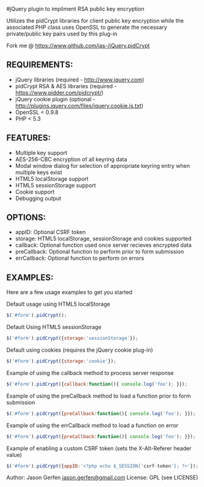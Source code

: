 #jQuery plugin to impliment RSA public key encryption

  Utilizes the pidCrypt libraries for client public key
  encryption while the associated PHP class uses
  OpenSSL to generate the necessary private/public key pairs used
  by this plug-in

  Fork me @ https://www.github.com/jas-/jQuery.pidCrypt

## REQUIREMENTS:
* jQuery libraries (required - http://www.jquery.com)
* pidCrypt RSA & AES libraries (required - https://www.pidder.com/pidcrypt/)
* jQuery cookie plugin (optional - http://plugins.jquery.com/files/jquery.cookie.js.txt)
* OpenSSL < 0.9.8
* PHP < 5.3

## FEATURES:
* Multiple key support
* AES-256-CBC encryption of all keyring data
* Modal window dialog for selection of appropriate keyring entry when multiple keys exist
* HTML5 localStorage support
* HTML5 sessionStorage support
* Cookie support
* Debugging output

## OPTIONS:
* appID: Optional CSRF token
* storage: HTML5 localStorage, sessionStorage and cookies supported
* callback: Optional function used once server recieves encrypted data
* preCallback: Optional function to perform prior to form submission
* errCallback: Optional function to perform on errors

## EXAMPLES:
Here are a few usage examples to get you started

Default usage using HTML5 localStorage

```javascript
$('#form').pidCrypt();
```

Default Using HTML5 sessionStorage

```javascript
$('#form').pidCrypt({storage:'sessionStorage'});
```

Default using cookies (requires the jQuery cookie plug-in)

```javascript
$('#form').pidCrypt({storage:'cookie'});
```

Example of using the callback method to process server response

```javascript
$('#form').pidCrypt({callback:function(){ console.log('foo'); }});
```

Example of using the preCallback method to load a function prior to form
submission

```javascript
$('#form').pidCrypt({preCallback:function(){ console.log('foo'); }});
```

Example of using the errCallback method to load a function on error

```javascript
$('#form').pidCrypt({preCallback:function(){ console.log('foo'); }});
```

Example of enabling a custom CSRF token (sets the X-Alt-Referer header value)

```javascript
$('#form').pidCrypt({appID:'<?php echo $_SESSION['csrf-token']; ?>'});
```

Author: Jason Gerfen <jason.gerfen@gmail.com>
License: GPL (see LICENSE)
